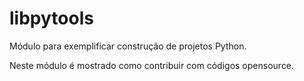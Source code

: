 # libpytools
Módulo para exemplificar construção de projetos Python.

Neste módulo é mostrado como contribuir com códigos opensource.
